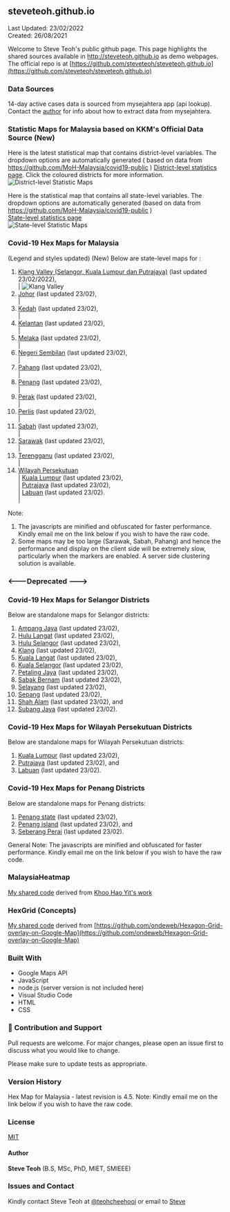 ﻿## steveteoh.github.io
Last Updated: 23/02/2022
<br/>Created: 26/08/2021 

Welcome to Steve Teoh's public github page. This page highlights the shared sources available in http://steveteoh.github.io as demo webpages.
The official repo is at [https://github.com/steveteoh/steveteoh.github.io](https://github.com/steveteoh/steveteoh.github.io)

### Data Sources
14-day active cases data is sourced from mysejahtera app (api lookup). Contact the [author](mailto:chteoh@1utar.my?subject=Mysejahtera "Mysejahtera") for info about how to extract data from mysejahtera.

### Statistic Maps for Malaysia based on KKM's Official Data Source (New)
Here is the latest statistical map that contains district-level variables. The dropdown options are automatically generated ( based on data from https://github.com/MoH-Malaysia/covid19-public ) 
[District-level statistics page](https://steveteoh.github.io/Statistics/main2.html). Click the coloured districts for more information.
![District-level Statistic Maps](https://steveteoh.github.io/img/statistics2.png) 

Here is the statistical map that contains all state-level variables. The dropdown options are automatically generated (based on data from https://github.com/MoH-Malaysia/covid19-public )  
[State-level statistics page](https://steveteoh.github.io/Statistics/)     
![State-level Statistic Maps](https://steveteoh.github.io/img/statistics.png)

### Covid-19 Hex Maps for Malaysia
(Legend and styles updated)  (New)
Below are state-level maps for : <br>
1. [Klang Valley (Selangor, Kuala Lumpur dan Putrajaya)](http://steveteoh.github.io/KlangValley/) (last updated 23/02/2022), <br> |  ![Klang Valley](https://steveteoh.github.io/img/klangvalley.jpg)
2. [Johor](http://steveteoh.github.io/Johor/) (last updated 23/02), <br>        |
3. [Kedah](https://steveteoh.github.io/Kedah/) (last updated 23/02), <br>  |
4. [Kelantan](https://steveteoh.github.io/Kelantan/) (last updated 23/02), <br>  |
5. [Melaka](http://steveteoh.github.io/Melaka/) (last updated 23/02), <br>  |
6. [Negeri Sembilan](http://steveteoh.github.io/NegeriSembilan/) (last updated 23/02), <br>  |
7. [Pahang](https://steveteoh.github.io/Pahang/) (last updated 23/02), <br>  |
8. [Penang](http://steveteoh.github.io/Penang/) (last updated 23/02), <br>  |
9. [Perak](https://steveteoh.github.io/Perak/) (last updated 23/02), <br>  |
10. [Perlis](https://steveteoh.github.io/Perlis/) (last updated 23/02), <br>  |
11. [Sabah](http://steveteoh.github.io/Sabah/) (last updated 23/02), <br>  |
12. [Sarawak](http://steveteoh.github.io/Sarawak/) (last updated 23/02), <br>  |
13. [Terengganu](https://steveteoh.github.io/Terengganu/) (last updated 23/02), <br>  |
14. [Wilayah Persekutuan](http://steveteoh.github.io/Wilayah/) <br>  |
    [Kuala Lumpur](http://steveteoh.github.io/KualaLumpur/) (last updated 23/02), <br>  |
    [Putrajaya](http://steveteoh.github.io/Putrajaya/) (last updated 23/02), <br>  |
    [Labuan](http://steveteoh.github.io/Labuan/) (last updated 23/02).<br>  | 
 
Note: 
1. The javascripts are minified and obfuscated for faster performance. Kindly email me on the link below if you wish to have the raw code. 
2. Some maps may be too large (Sarawak, Sabah, Pahang) and hence the performance and display on the client side will be extremely slow, particularly when the markers are enabled. 
   A server side clustering solution is available.

### <---Deprecated --->
### Covid-19 Hex Maps for Selangor Districts
Below are standalone maps for Selangor districts: <br>
1. [Ampang Jaya](http://steveteoh.github.io/Selangor/AmpangJaya/) (last updated 23/02), <br>
2. [Hulu Langat](http://steveteoh.github.io/Selangor/HuluLangat/) (last updated 23/02), <br>
3. [Hulu Selangor](http://steveteoh.github.io/Selangor/HuluSelangor/) (last updated 23/02), <br>
4. [Klang](http://steveteoh.github.io/Selangor/Klang/) (last updated 23/02), <br>
5. [Kuala Langat](http://steveteoh.github.io/Selangor/KualaLangat/) (last updated 23/02), <br>
6. [Kuala Selangor](http://steveteoh.github.io/Selangor/KualaSelangor/) (last updated 23/02), <br>
7. [Petaling Jaya](http://steveteoh.github.io/Selangor/PetalingJaya/) (last updated 23/02), <br>
8. [Sabak Bernam](http://steveteoh.github.io/Selangor/SabakBernam) (last updated 23/02), <br>
9. [Selayang](http://steveteoh.github.io/Selangor/Selayang/) (last updated 23/02), <br>
10. [Sepang](http://steveteoh.github.io/Selangor/Sepang/) (last updated 23/02), <br>
11. [Shah Alam](http://steveteoh.github.io/Selangor/ShahAlam/) (last updated 23/02), and  <br>
12. [Subang Jaya](http://steveteoh.github.io/Selangor/SubangJaya/) (last updated 23/02).<br>

### Covid-19 Hex Maps for Wilayah Persekutuan Districts
Below are standalone maps for Wilayah Persekutuan districts: <br>
1. [Kuala Lumpur](http://steveteoh.github.io/KualaLumpur) (last updated 23/02),<br>
2. [Putrajaya](http://steveteoh.github.io/Putrajaya) (last updated 23/02), and<br>
3. [Labuan](http://steveteoh.github.io/Labuan) (last updated 23/02).<br>

### Covid-19 Hex Maps for Penang Districts
Below are standalone maps for Penang districts: <br>
1. [Penang state](http://steveteoh.github.io/Penang/index.html) (last updated 23/02),  <br>
2. [Penang island](http://steveteoh.github.io/Penang/island.html) (last updated 23/02), and  <br>
3. [Seberang Perai](http://steveteoh.github.io/Penang/perai.html) (last updated 23/02). <br>

General Note: The javascripts are minified and obfuscated for faster performance. Kindly email me on the link below if you wish to have the raw code. 

### MalaysiaHeatmap
[My shared code](http://steveteoh.github.io/MalaysiaHeatMap) derived from [Khoo Hao Yit's work](https://github.com/KhooHaoYit/KhooHaoYit.github.io/tree/main/Covid19%20Malaysia%20Heatmap)

### HexGrid (Concepts)
[My shared code](http://steveteoh.github.io/HexGrid) derived from [https://github.com/ondeweb/Hexagon-Grid-overlay-on-Google-Map](https://github.com/ondeweb/Hexagon-Grid-overlay-on-Google-Map) 

### Built With

- Google Maps API
- JavaScript
- node.js (server version is not included here)
- Visual Studio Code
- HTML
- CSS

### 🤝 Contribution and Support
Pull requests are welcome. For major changes, please open an issue first to discuss what you would like to change.

Please make sure to update tests as appropriate.

### Version History
Hex Map for Malaysia - latest revision is 4.5.
Note: Kindly email me on the link below if you wish to have the raw code. 

### License
[MIT](https://steveteoh.github.io/LICENSE)

#### Author
**Steve Teoh** (B.S, MSc, PhD, MIET, SMIEEE)

### Issues and Contact
Kindly contact Steve Teoh at [@teohcheehooi](https://twitter.com/teohcheehooi) or email to [Steve](mailto:chteoh@1utar.my?subject=Map "Map")
